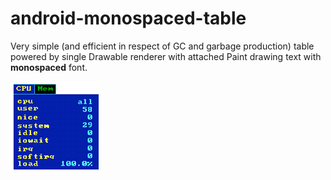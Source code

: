 android-monospaced-table
========================

Very simple (and efficient in respect of GC and garbage production)
table powered by single Drawable renderer with attached Paint drawing
text with **monospaced** font.


![alt tag](https://raw.githubusercontent.com/leok7v/android-monospaced-table/master/res/drawable-xxhdpi/icon.png)

